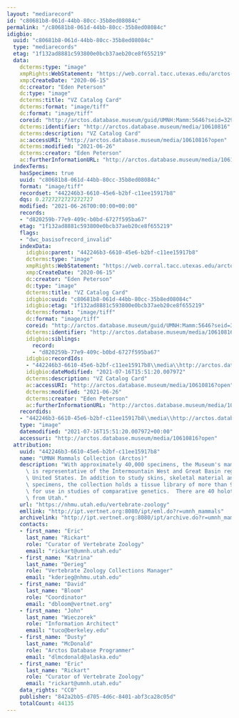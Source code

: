 ```yaml
---
layout: "mediarecord"
id: "c80681b8-061d-44bb-80cc-35b8ed08084c"
permalink: "/c80681b8-061d-44bb-80cc-35b8ed08084c"
idigbio:
  uuid: "c80681b8-061d-44bb-80cc-35b8ed08084c"
  type: "mediarecords"
  etag: "1f132ad8881c593800e0bcb37aeb20ce8f655219"
  data:
    dcterms:type: "image"
    xmpRights:WebStatement: "https://web.corral.tacc.utexas.edu/arctos-s3/epeterson/2020-06-15/VZ_CardCatalog5646.tif"
    xmp:CreateDate: "2020-06-15"
    dc:creator: "Eden Peterson"
    dc:type: "image"
    dcterms:title: "VZ Catalog Card"
    dcterms:format: "image/tiff"
    dc:format: "image/tiff"
    coreid: "http://arctos.database.museum/guid/UMNH:Mamm:5646?seid=3295339"
    dcterms:identifier: "http://arctos.database.museum/media/10610816"
    dcterms:description: "VZ Catalog Card"
    ac:accessURI: "http://arctos.database.museum/media/10610816?open"
    dcterms:modified: "2021-06-26"
    dcterms:creator: "Eden Peterson"
    ac:furtherInformationURL: "http://arctos.database.museum/media/10610816"
  indexTerms:
    hasSpecimen: true
    uuid: "c80681b8-061d-44bb-80cc-35b8ed08084c"
    format: "image/tiff"
    recordset: "442246b3-6610-45e6-b2bf-c11ee15917b8"
    dqs: 0.2727272727272727
    modified: "2021-06-26T00:00:00+00:00"
    records:
    - "d820259b-77e9-409c-b0bd-6727f595ba67"
    etag: "1f132ad8881c593800e0bcb37aeb20ce8f655219"
    flags:
    - "dwc_basisofrecord_invalid"
    indexData:
      idigbio:parent: "442246b3-6610-45e6-b2bf-c11ee15917b8"
      dcterms:type: "image"
      xmpRights:WebStatement: "https://web.corral.tacc.utexas.edu/arctos-s3/epeterson/2020-06-15/VZ_CardCatalog5646.tif"
      xmp:CreateDate: "2020-06-15"
      dc:creator: "Eden Peterson"
      dc:type: "image"
      dcterms:title: "VZ Catalog Card"
      idigbio:uuid: "c80681b8-061d-44bb-80cc-35b8ed08084c"
      idigbio:etag: "1f132ad8881c593800e0bcb37aeb20ce8f655219"
      dcterms:format: "image/tiff"
      dc:format: "image/tiff"
      coreid: "http://arctos.database.museum/guid/UMNH:Mamm:5646?seid=3295339"
      dcterms:identifier: "http://arctos.database.museum/media/10610816"
      idigbio:siblings:
        record:
        - "d820259b-77e9-409c-b0bd-6727f595ba67"
      idigbio:recordIds:
      - "442246b3-6610-45e6-b2bf-c11ee15917b8\\media\\http://arctos.database.museum/media/10610816"
      idigbio:dateModified: "2021-07-16T15:51:20.007972"
      dcterms:description: "VZ Catalog Card"
      ac:accessURI: "http://arctos.database.museum/media/10610816?open"
      dcterms:modified: "2021-06-26"
      dcterms:creator: "Eden Peterson"
      ac:furtherInformationURL: "http://arctos.database.museum/media/10610816"
    recordids:
    - "442246b3-6610-45e6-b2bf-c11ee15917b8\\media\\http://arctos.database.museum/media/10610816"
    type: "image"
    datemodified: "2021-07-16T15:51:20.007972+00:00"
    accessuri: "http://arctos.database.museum/media/10610816?open"
  attribution:
    uuid: "442246b3-6610-45e6-b2bf-c11ee15917b8"
    name: "UMNH Mammals Collection (Arctos)"
    description: "With approximately 40,000 specimens, the Museum's mammal collection\
      \ is representative of the Intermountain West and Great Basin regions of the\
      \ United States. In addition to study skins, skeletal material and fluid preserved\
      \ specimens, the collection holds a tissue library of more than 9,000 samples\
      \ for use in studies of comparative genetics.  There are 40 holotypes of subspecies\
      \ from Utah."
    url: "https://nhmu.utah.edu/vertebrate-zoology"
    emllink: "http://ipt.vertnet.org:8080/ipt/eml.do?r=umnh_mammals"
    archivelink: "http://ipt.vertnet.org:8080/ipt/archive.do?r=umnh_mammals"
    contacts:
    - first_name: "Eric"
      last_name: "Rickart"
      role: "Curator of Vertebrate Zoology"
      email: "rickart@umnh.utah.edu"
    - first_name: "Katrina"
      last_name: "Derieg"
      role: "Vertebrate Zoology Collections Manager"
      email: "kderieg@nhmu.utah.edu"
    - first_name: "David"
      last_name: "Bloom"
      role: "Coordinator"
      email: "dbloom@vertnet.org"
    - first_name: "John"
      last_name: "Wieczorek"
      role: "Information Architect"
      email: "tuco@berkeley.edu"
    - first_name: "Dusty"
      last_name: "McDonald"
      role: "Arctos Database Programmer"
      email: "dlmcdonald@alaska.edu"
    - first_name: "Eric"
      last_name: "Rickart"
      role: "Curator of Vertebrate Zoology"
      email: "rickart@umnh.utah.edu"
    data_rights: "CC0"
    publisher: "842a2bb5-d705-4d6c-8401-abf3ca28c05d"
    totalCount: 44135
---
```

